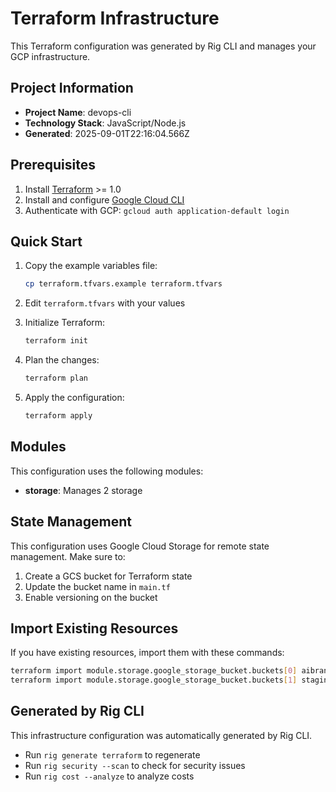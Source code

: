 # Terraform Infrastructure

This Terraform configuration was generated by Rig CLI and manages your GCP infrastructure.

## Project Information

- **Project Name**: devops-cli
- **Technology Stack**: JavaScript/Node.js
- **Generated**: 2025-09-01T22:16:04.566Z

## Prerequisites

1. Install [Terraform](https://www.terraform.io/downloads.html) >= 1.0
2. Install and configure [Google Cloud CLI](https://cloud.google.com/sdk/docs/install)
3. Authenticate with GCP: `gcloud auth application-default login`

## Quick Start

1. Copy the example variables file:
   ```bash
   cp terraform.tfvars.example terraform.tfvars
   ```

2. Edit `terraform.tfvars` with your values

3. Initialize Terraform:
   ```bash
   terraform init
   ```

4. Plan the changes:
   ```bash
   terraform plan
   ```

5. Apply the configuration:
   ```bash
   terraform apply
   ```

## Modules

This configuration uses the following modules:

- **storage**: Manages 2 storage


## State Management

This configuration uses Google Cloud Storage for remote state management. Make sure to:

1. Create a GCS bucket for Terraform state
2. Update the bucket name in `main.tf`
3. Enable versioning on the bucket


## Import Existing Resources

If you have existing resources, import them with these commands:

```bash
terraform import module.storage.google_storage_bucket.buckets[0] aibrandedbooth.appspot.com :
terraform import module.storage.google_storage_bucket.buckets[1] staging.aibrandedbooth.appspot.com :
```


## Generated by Rig CLI

This infrastructure configuration was automatically generated by Rig CLI.
- Run `rig generate terraform` to regenerate
- Run `rig security --scan` to check for security issues
- Run `rig cost --analyze` to analyze costs
